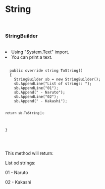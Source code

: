 <h1>String</h1>
<br/>

<h3>StringBuilder</h3>
<br/>
<li>Using "System.Text" import.</li>
<li>You can print a text.</li>
<pre>
<code>
  public override string ToString()
  {
    StringBuilder sb = new StringBuilder();
    sb.AppendLine("List of strings: ");
    sb.AppendLine("01");
    sb.Append(" - Naruto");
    sb.AppendLine("02");
    sb.Append(" - Kakashi");
    
    return sb.ToString();
 }
</code>
</pre>
<br/>
<p>This method will return: </p>
<div>
 <p>List od strings:</p>
 <p>01 - Naruto</p>
 <p>02 - Kakashi</p>
</div>
